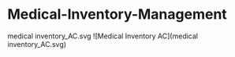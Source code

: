 # Medical-Inventory-Management
medical inventory_AC.svg
![Medical Inventory AC](medical inventory_AC.svg)

